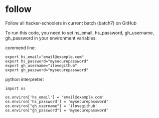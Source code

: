 follow
======

Follow all hacker-schoolers in current batch (batch7) on GitHub

To run this code, you need to set hs_email, hs_password, gh_username, gh_password in your environment variables:

commend line:

    export hs_email="email@example.com"
    export hs_password="mysecurepassword"
    export gh_username="ilovegithub"
    export gh_password="mysecurepassword"

python interpreter:

    import os
    
    os.environ['hs_email'] = 'email@example.com'
    os.environ['hs_password'] = 'mysecurepassword'
    os.environ["gh_username"] = 'ilovegithub'
    os.environ["gh_password"] = 'mysecurepassword'

